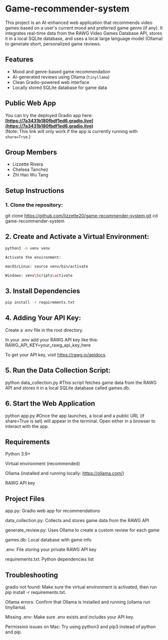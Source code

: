 # Game-recommender-system

This project is an AI-enhanced web application that recommends video games based on a user's current mood and preferred game genre (if any). It integrates real-time data from the RAWG Video Games Database API, stores it in a local SQLite database, and uses a local large language model (Ollama) to generate short, personalized game reviews.

## Features
- Mood and genre-based game recommendation
- AI-generated reviews using Ollama (`tinyllama`)
- Clean Gradio-powered web interface
- Locally stored SQLite database for game data

## Public Web App
You can try the deployed Gradio app here:
**[https://7a3431b180fbdf1ed6.gradio.live](https://7a3431b180fbdf1ed6.gradio.live)**  
(Note: This link will only work if the app is currently running with `share=True`.)

## Group Members
- Lizzette Rivera  
- Chelsea Tanchez
- Zhi Hao Wu Tang

## Setup Instructions

### 1. Clone the repository:
git clone https://github.com/lizzette20/game-recommender-system.git
cd game-recommender-system

## 2. Create and Activate a Virtual Environment:

```bash
python3 -m venv venv

Activate the environment:

macOS/Linux: source venv/bin/activate

Windows: venv\Scripts\activate
```
## 3. Install Dependencies
```bash
pip install -r requirements.txt
```
## 4. Adding Your API Key:
Create a .env file in the root directory.

In your .env add your RAWG API key like this:
RAWG_API_KEY=your_rawg_api_key_here

To get your API key, visit https://rawg.io/apidocs.

## 5. Run the Data Collection Script:
python data_collection.py #This script fetches game data from the RAWG API and stores it in a local SQLite database called games.db.

## 6. Start the Web Application
python app.py #Once the app launches, a local and a public URL (if share=True is set) will appear in the terminal. Open either in a browser to interact with the app.

## Requirements
Python 3.9+

Virtual environment (recommended)

Ollama (installed and running locally: https://ollama.com/)

RAWG API key

## Project Files
app.py: Gradio web app for recommendations

data_collection.py: Collects and stores game data from the RAWG API

generate_review.py: Uses Ollama to create a custom review for each game

games.db: Local database with game info

.env: File storing your private RAWG API key

requirements.txt: Python dependencies list

## Troubleshooting
gradio not found: Make sure the virtual environment is activated, then run pip install -r requirements.txt.

Ollama errors: Confirm that Ollama is installed and running (ollama run tinyllama).

Missing .env: Make sure .env exists and includes your API key.

Permission issues on Mac: Try using python3 and pip3 instead of python and pip.